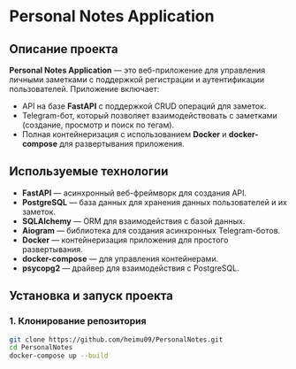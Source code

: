 # Personal Notes Application

## Описание проекта

**Personal Notes Application** — это веб-приложение для управления личными заметками с поддержкой регистрации и аутентификации пользователей. Приложение включает:

- API на базе **FastAPI** с поддержкой CRUD операций для заметок.
- Telegram-бот, который позволяет взаимодействовать с заметками (создание, просмотр и поиск по тегам).
- Полная контейнеризация с использованием **Docker** и **docker-compose** для развертывания приложения.

## Используемые технологии

- **FastAPI** — асинхронный веб-фреймворк для создания API.
- **PostgreSQL** — база данных для хранения данных пользователей и их заметок.
- **SQLAlchemy** — ORM для взаимодействия с базой данных.
- **Aiogram** — библиотека для создания асинхронных Telegram-ботов.
- **Docker** — контейнеризация приложения для простого развертывания.
- **docker-compose** — для управления контейнерами.
- **psycopg2** — драйвер для взаимодействия с PostgreSQL.

## Установка и запуск проекта

### 1. Клонирование репозитория

```bash
git clone https://github.com/heimu09/PersonalNotes.git
cd PersonalNotes
docker-compose up --build
```